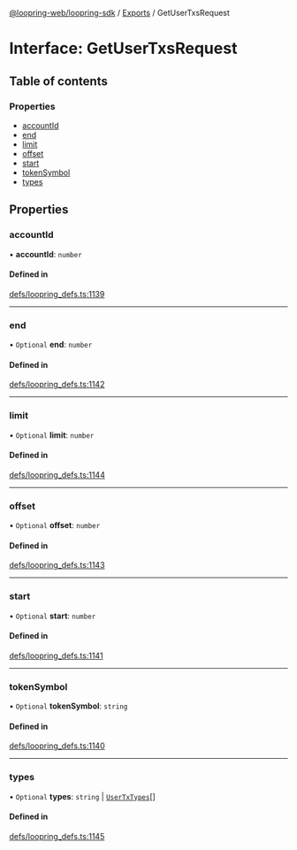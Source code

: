 [@loopring-web/loopring-sdk](../README.md) / [Exports](../modules.md) / GetUserTxsRequest

# Interface: GetUserTxsRequest

## Table of contents

### Properties

- [accountId](GetUserTxsRequest.md#accountid)
- [end](GetUserTxsRequest.md#end)
- [limit](GetUserTxsRequest.md#limit)
- [offset](GetUserTxsRequest.md#offset)
- [start](GetUserTxsRequest.md#start)
- [tokenSymbol](GetUserTxsRequest.md#tokensymbol)
- [types](GetUserTxsRequest.md#types)

## Properties

### accountId

• **accountId**: `number`

#### Defined in

[defs/loopring_defs.ts:1139](https://github.com/Loopring/loopring_sdk/blob/1b21a8d/src/defs/loopring_defs.ts#L1139)

___

### end

• `Optional` **end**: `number`

#### Defined in

[defs/loopring_defs.ts:1142](https://github.com/Loopring/loopring_sdk/blob/1b21a8d/src/defs/loopring_defs.ts#L1142)

___

### limit

• `Optional` **limit**: `number`

#### Defined in

[defs/loopring_defs.ts:1144](https://github.com/Loopring/loopring_sdk/blob/1b21a8d/src/defs/loopring_defs.ts#L1144)

___

### offset

• `Optional` **offset**: `number`

#### Defined in

[defs/loopring_defs.ts:1143](https://github.com/Loopring/loopring_sdk/blob/1b21a8d/src/defs/loopring_defs.ts#L1143)

___

### start

• `Optional` **start**: `number`

#### Defined in

[defs/loopring_defs.ts:1141](https://github.com/Loopring/loopring_sdk/blob/1b21a8d/src/defs/loopring_defs.ts#L1141)

___

### tokenSymbol

• `Optional` **tokenSymbol**: `string`

#### Defined in

[defs/loopring_defs.ts:1140](https://github.com/Loopring/loopring_sdk/blob/1b21a8d/src/defs/loopring_defs.ts#L1140)

___

### types

• `Optional` **types**: `string` \| [`UserTxTypes`](../enums/UserTxTypes.md)[]

#### Defined in

[defs/loopring_defs.ts:1145](https://github.com/Loopring/loopring_sdk/blob/1b21a8d/src/defs/loopring_defs.ts#L1145)
